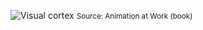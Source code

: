 ![Visual cortex](https://cl.ly/1F1G323Q0X0U/Image%202018-03-09%20at%2012.26.38%20AM.png)
<small>Source: Animation at Work (book)</small>
